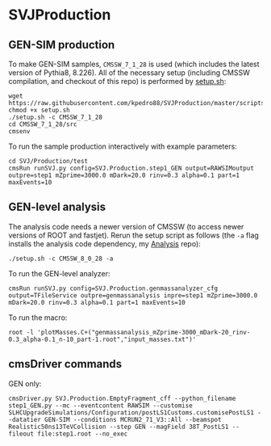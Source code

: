 # SVJProduction

## GEN-SIM production

To make GEN-SIM samples, `CMSSW_7_1_28` is used (which includes the latest version of Pythia8, 8.226).
All of the necessary setup (including CMSSW compilation, and checkout of this repo)
is performed by [setup.sh](./scripts/setup.sh):
```
wget https://raw.githubusercontent.com/kpedro88/SVJProduction/master/scripts/setup.sh
chmod +x setup.sh
./setup.sh -c CMSSW_7_1_28
cd CMSSW_7_1_28/src
cmsenv
```

To run the sample production interactively with example parameters:
```
cd SVJ/Production/test
cmsRun runSVJ.py config=SVJ.Production.step1_GEN output=RAWSIMoutput outpre=step1 mZprime=3000.0 mDark=20.0 rinv=0.3 alpha=0.1 part=1 maxEvents=10
```

## GEN-level analysis

The analysis code needs a newer version of CMSSW (to access newer versions of ROOT and fastjet).
Rerun the setup script as follows (the `-a` flag installs the analysis code dependency, my [Analysis](https://github.com/kpedro88/Analysis) repo):
```
./setup.sh -c CMSSW_8_0_28 -a
```

To run the GEN-level analyzer:
```
cmsRun runSVJ.py config=SVJ.Production.genmassanalyzer_cfg output=TFileService outpre=genmassanalysis inpre=step1 mZprime=3000.0 mDark=20.0 rinv=0.3 alpha=0.1 part=1 maxEvents=10
```

To run the macro:
```
root -l 'plotMasses.C+("genmassanalysis_mZprime-3000_mDark-20_rinv-0.3_alpha-0.1_n-10_part-1.root","input_masses.txt")'
```

## cmsDriver commands

GEN only:
```
cmsDriver.py SVJ.Production.EmptyFragment_cff --python_filename step1_GEN.py --mc --eventcontent RAWSIM --customise SLHCUpgradeSimulations/Configuration/postLS1Customs.customisePostLS1 --datatier GEN-SIM --conditions MCRUN2_71_V3::All --beamspot Realistic50ns13TeVCollision --step GEN --magField 38T_PostLS1 --fileout file:step1.root --no_exec
```
